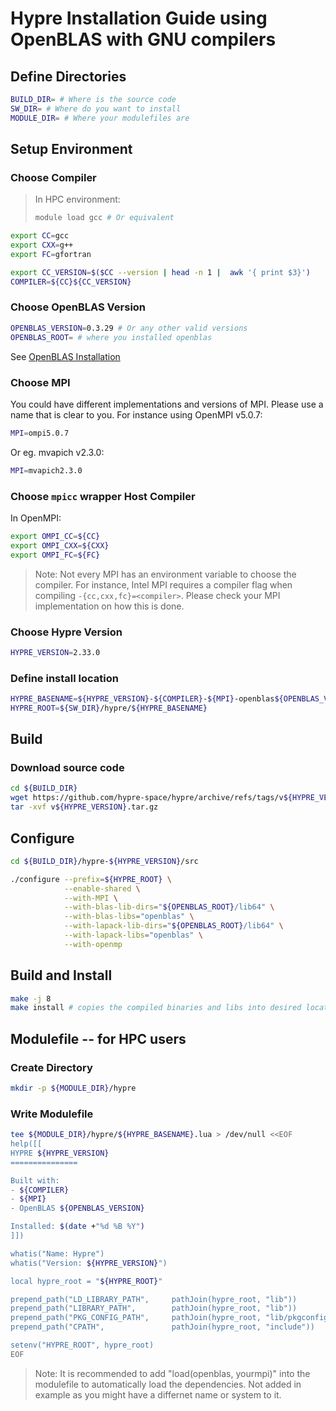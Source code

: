 # Hypre Installation Guide using OpenBLAS with GNU compilers


## Define Directories
```bash
BUILD_DIR= # Where is the source code
SW_DIR= # Where do you want to install
MODULE_DIR= # Where your modulefiles are
```

## Setup Environment
### Choose Compiler
>In HPC environment:
>```bash
>module load gcc # Or equivalent
>```

```bash
export CC=gcc
export CXX=g++
export FC=gfortran

export CC_VERSION=$($CC --version | head -n 1 |  awk '{ print $3}')
COMPILER=${CC}${CC_VERSION}
```


### Choose OpenBLAS Version 
```bash
OPENBLAS_VERSION=0.3.29 # Or any other valid versions
OPENBLAS_ROOT= # where you installed openblas
```
See [OpenBLAS Installation](../../blas/openblas/openblas-gcc.md)


### Choose MPI
You could have different implementations and versions of MPI. Please use a name that is clear to you. For instance using OpenMPI v5.0.7:
```bash
MPI=ompi5.0.7
```
Or eg. mvapich v2.3.0:
```bash
MPI=mvapich2.3.0
```

### Choose `mpicc` wrapper Host Compiler
In OpenMPI:
```bash
export OMPI_CC=${CC}
export OMPI_CXX=${CXX}
export OMPI_FC=${FC}
```

> Note: Not every MPI has an environment variable to choose the compiler. For instance, Intel MPI requires a compiler flag when compiling `-{cc,cxx,fc}=<compiler>`. Please check your MPI implementation on how this is done.

### Choose Hypre Version
```bash
HYPRE_VERSION=2.33.0
```

### Define install location
```bash
HYPRE_BASENAME=${HYPRE_VERSION}-${COMPILER}-${MPI}-openblas${OPENBLAS_VERSION}
HYPRE_ROOT=${SW_DIR}/hypre/${HYPRE_BASENAME}
```

## Build
### Download source code
```bash
cd ${BUILD_DIR}
wget https://github.com/hypre-space/hypre/archive/refs/tags/v${HYPRE_VERSION}.tar.gz
tar -xvf v${HYPRE_VERSION}.tar.gz
```

## Configure 
```bash
cd ${BUILD_DIR}/hypre-${HYPRE_VERSION}/src

./configure --prefix=${HYPRE_ROOT} \
            --enable-shared \
            --with-MPI \
            --with-blas-lib-dirs="${OPENBLAS_ROOT}/lib64" \
            --with-blas-libs="openblas" \
            --with-lapack-lib-dirs="${OPENBLAS_ROOT}/lib64" \
            --with-lapack-libs="openblas" \
            --with-openmp 
```

## Build and Install
```bash
make -j 8
make install # copies the compiled binaries and libs into desired location
```

## Modulefile -- for HPC users

### Create Directory
```bash
mkdir -p ${MODULE_DIR}/hypre
```

### Write Modulefile
```bash
tee ${MODULE_DIR}/hypre/${HYPRE_BASENAME}.lua > /dev/null <<EOF
help([[
HYPRE ${HYPRE_VERSION}
===============

Built with:
- ${COMPILER}
- ${MPI}
- OpenBLAS ${OPENBLAS_VERSION}

Installed: $(date +"%d %B %Y")
]])

whatis("Name: Hypre")
whatis("Version: ${HYPRE_VERSION}")

local hypre_root = "${HYPRE_ROOT}"

prepend_path("LD_LIBRARY_PATH",     pathJoin(hypre_root, "lib"))
prepend_path("LIBRARY_PATH",        pathJoin(hypre_root, "lib"))
prepend_path("PKG_CONFIG_PATH",     pathJoin(hypre_root, "lib/pkgconfig"))
prepend_path("CPATH",               pathJoin(hypre_root, "include"))

setenv("HYPRE_ROOT", hypre_root)
EOF
```

>Note: It is recommended to add "load(openblas, yourmpi)" into the modulefile to automatically load the dependencies. Not added in example as you might have a differnet name or system to it.